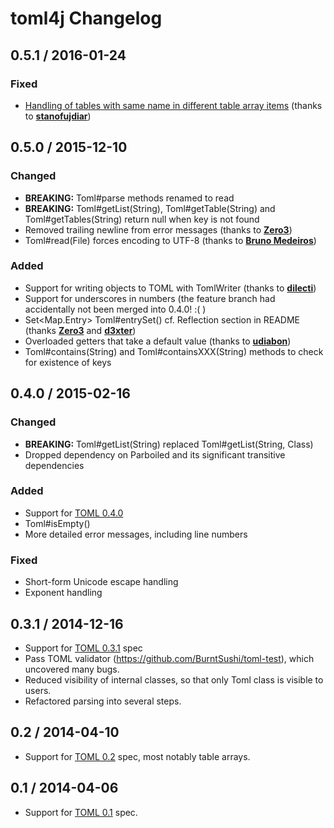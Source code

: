 # toml4j Changelog

## 0.5.1 / 2016-01-24

### Fixed

* [Handling of tables with same name in different table array items](https://github.com/mwanji/toml4j/issues/26) (thanks to __[stanofujdiar](https://github.com/stanofujdiar)__)

## 0.5.0 / 2015-12-10

### Changed

* __BREAKING:__ Toml#parse methods renamed to read
* __BREAKING:__ Toml#getList(String), Toml#getTable(String) and Toml#getTables(String) return null when key is not found
* Removed trailing newline from error messages (thanks to __[Zero3](https://github.com/Zero3)__)
* Toml#read(File) forces encoding to UTF-8 (thanks to __[Bruno Medeiros](https://github.com/bruno-medeiros)__)

### Added

* Support for writing objects to TOML with TomlWriter (thanks to __[dilecti](https://github.com/dilecti)__)
* Support for underscores in numbers (the feature branch had accidentally not been merged into 0.4.0! :( )
* Set<Map.Entry> Toml#entrySet() cf. Reflection section in README (thanks __[Zero3](https://github.com/Zero3)__ and __[d3xter](https://github.com/d3xter)__)
* Overloaded getters that take a default value (thanks to __[udiabon](https://github.com/udiabon)__)
* Toml#contains(String) and Toml#containsXXX(String) methods to check for existence of keys

## 0.4.0 / 2015-02-16

### Changed

* __BREAKING:__ Toml#getList(String) replaced Toml#getList(String, Class) 
* Dropped dependency on Parboiled and its significant transitive dependencies

### Added

* Support for [TOML 0.4.0](https://github.com/toml-lang/toml/blob/master/versions/en/toml-v0.4.0.md)
* Toml#isEmpty()
* More detailed error messages, including line numbers

### Fixed

* Short-form Unicode escape handling
* Exponent handling

## 0.3.1 / 2014-12-16
* Support for [TOML 0.3.1](https://github.com/toml-lang/toml/tree/v0.3.1) spec
* Pass TOML validator (https://github.com/BurntSushi/toml-test), which uncovered many bugs.
* Reduced visibility of internal classes, so that only Toml class is visible to users.
* Refactored parsing into several steps.

## 0.2 / 2014-04-10
* Support for [TOML 0.2](https://github.com/toml-lang/toml/tree/v0.2.0) spec, most notably table arrays.

## 0.1 / 2014-04-06
* Support for [TOML 0.1](https://github.com/toml-lang/toml/tree/v0.1.0) spec.
